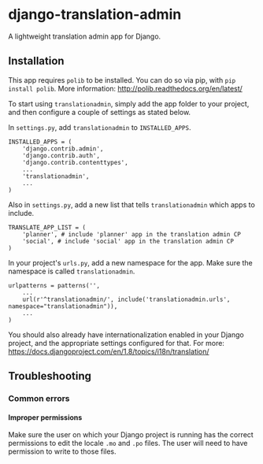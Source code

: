 # django-translation-admin
A lightweight translation admin app for Django.

## Installation
This app requires `polib` to be installed. You can do so via pip, with `pip install polib`. More information: http://polib.readthedocs.org/en/latest/

To start using `translationadmin`, simply add the app folder to your project, and then configure a couple of settings as stated below.

In `settings.py`, add `translationadmin` to `INSTALLED_APPS`.

```
INSTALLED_APPS = (
    'django.contrib.admin',
    'django.contrib.auth',
    'django.contrib.contenttypes',
    ...
    'translationadmin',
    ...
)
```

Also in `settings.py`, add a new list that tells `translationadmin` which apps to include.

```
TRANSLATE_APP_LIST = (
    'planner', # include 'planner' app in the translation admin CP
    'social', # include 'social' app in the translation admin CP
)
```

In your project's `urls.py`, add a new namespace for the app. Make sure the namespace is called `translationadmin`.

```
urlpatterns = patterns('',
    ...
    url(r'^translationadmin/', include('translationadmin.urls', namespace="translationadmin")),
    ...
)
```

You should also already have internationalization enabled in your Django project, and the appropriate settings configured for that. For more: https://docs.djangoproject.com/en/1.8/topics/i18n/translation/

## Troubleshooting
### Common errors
#### Improper permissions
Make sure the user on which your Django project is running has the correct permissions to edit the locale `.mo` and `.po` files. The user will need to have permission to write to those files.
